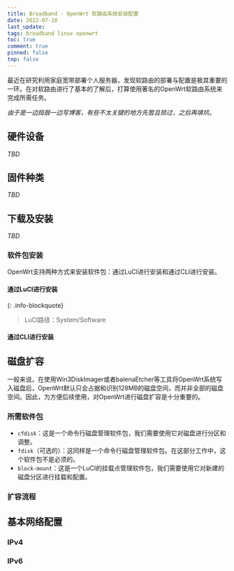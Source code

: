 ```yaml
---
title: Broadband - OpenWrt 软路由系统安装配置
date: 2022-07-10
last_update:
tags: broadband linux openwrt
toc: true
comment: true
pinned: false
top: false
---
```


最近在研究利用家庭宽带部署个人服务器，发现软路由的部署与配置是极其重要的一环。在对软路由进行了基本的了解后，打算使用著名的OpenWrt软路由系统来完成所需任务。

*由于是一边捣鼓一边写博客，有些不太关键的地方先暂且掠过，之后再填坑。*

## 硬件设备

*TBD*

## 固件种类

*TBD*



## 下载及安装

*TBD*

### 软件包安装

OpenWrt支持两种方式来安装软件包：通过LuCI进行安装和通过CLI进行安装。

#### 通过LuCI进行安装

{: .info-blockquote}
> LuCI路径：System/Software

#### 通过CLI进行安装



## 磁盘扩容

一般来说，在使用Win3DiskImager或者balenaEtcher等工具将OpenWrt系统写入磁盘后，OpenWrt默认只会占据和识别128MB的磁盘空间，而并非全部的磁盘空间。因此，为方便后续使用，对OpenWrt进行磁盘扩容是十分重要的。

### 所需软件包

- `cfdisk`：这是一个命令行磁盘管理软件包，我们需要使用它对磁盘进行分区和调整。
- `fdisk`（可选的）：这同样是一个命令行磁盘管理软件包。在这部分工作中，这个软件包不是必须的。
- `block-mount`：这是一个LuCI的挂载点管理软件包，我们需要使用它对新建的磁盘分区进行挂载和配置。

### 扩容流程



## 基本网络配置

### IPv4

### IPv6


